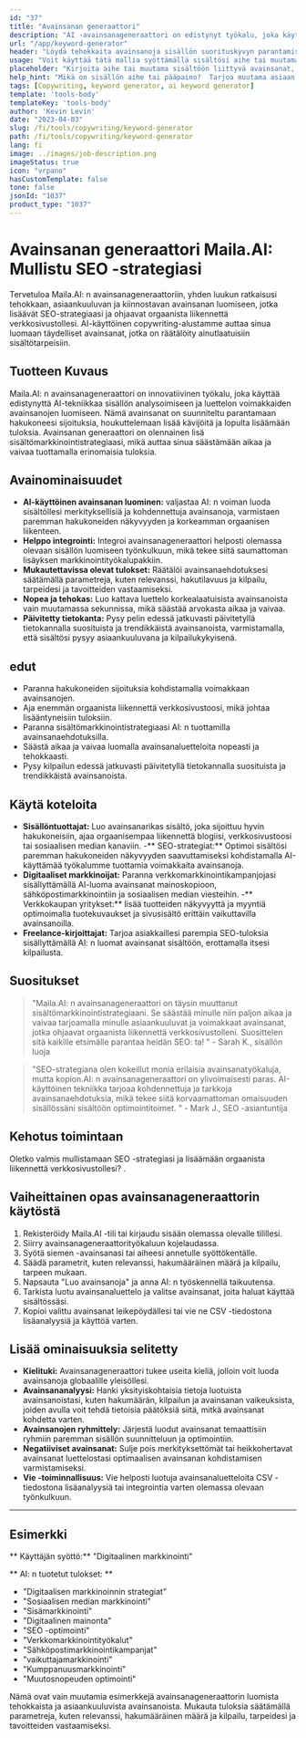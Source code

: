 ```yaml
---
id: "37"
title: "Avainsanan generaattori"
description: "AI -avainsanageneraattori on edistynyt työkalu, joka käyttää tekoälyä sisällön asiaankuuluvien ja tehokkaiden avainsanojen luomiseen.  Se auttaa sinua löytämään ainutlaatuiset ja korkean suorituskyvyn avainsanat blogiviestien, artikkeleiden ja muun verkkosisällön optimoimiseksi paremman näkyvyyden ja sitoutumisen saavuttamiseksi."
url: "/app/keyword-generator"
header: "Löydä tehokkaita avainsanoja sisällön suorituskyvyn parantamiseksi."
usage: "Voit käyttää tätä mallia syöttämällä sisältösi aihe tai muutama siihen liittyvä avainsanat.  AI-avainsanageneraattori luo sitten luettelon asiaankuuluvista ja korkean suorituskyvyn avainsanoista, jotta sisältöäsi voidaan optimoida paremman näkyvyyden ja sitoutumisen saavuttamiseksi."
placeholder: "Kirjoita aihe tai muutama sisältöön liittyvä avainsanat, esim. Digitaalinen markkinointi, matkablogi- tai kuntovinkit."
help_hint: "Mikä on sisällön aihe tai pääpaino?  Tarjoa muutama asiaan liittyvä avainsanat, ja luomme luettelon tehokkaista avainsanoista sisällön suorituskyvyn parantamiseksi."
tags: [Copywriting, keyword generator, ai keyword generator]
template: 'tools-body'
templateKey: 'tools-body'
author: 'Kevin Levin'
date: "2023-04-03"
slug: /fi/tools/copywriting/keyword-generator
path: /fi/tools/copywriting/keyword-generator
lang: fi
image: ../images/job-description.png
imageStatus: true
icon: "vrpano"
hasCustomTemplate: false
tone: false
jsonId: "1037"
product_type: "1037"
---
```

# Avainsanan generaattori Maila.AI: Mullistu SEO -strategiasi

Tervetuloa Maila.AI: n avainsanageneraattoriin, yhden luukun ratkaisusi tehokkaan, asiaankuuluvan ja kiinnostavan avainsanan luomiseen, jotka lisäävät SEO-strategiaasi ja ohjaavat orgaanista liikennettä verkkosivustollesi.  AI-käyttöinen copywriting-alustamme auttaa sinua luomaan täydelliset avainsanat, jotka on räätälöity ainutlaatuisiin sisältötarpeisiin.

## Tuotteen Kuvaus

Maila.AI: n avainsanageneraattori on innovatiivinen työkalu, joka käyttää edistynyttä AI-tekniikkaa sisällön analysoimiseen ja luettelon voimakkaiden avainsanojen luomiseen.  Nämä avainsanat on suunniteltu parantamaan hakukoneesi sijoituksia, houkuttelemaan lisää kävijöitä ja lopulta lisäämään tuloksia.  Avainsanan generaattori on olennainen lisä sisältömarkkinointistrategiaasi, mikä auttaa sinua säästämään aikaa ja vaivaa tuottamalla erinomaisia ​​tuloksia.

## Avainominaisuudet

- **AI-käyttöinen avainsanan luominen:** valjastaa AI: n voiman luoda sisältöllesi merkityksellisiä ja kohdennettuja avainsanoja, varmistaen paremman hakukoneiden näkyvyyden ja korkeamman orgaanisen liikenteen.
 - **Helppo integrointi:** Integroi avainsanageneraattori helposti olemassa olevaan sisällön luomiseen työnkulkuun, mikä tekee siitä saumattoman lisäyksen markkinointityökalupakkiin.
 - **Mukautettavissa olevat tulokset:** Räätälöi avainsanaehdotuksesi säätämällä parametreja, kuten relevanssi, hakutilavuus ja kilpailu, tarpeidesi ja tavoitteiden vastaamiseksi.
 - **Nopea ja tehokas:** Luo kattava luettelo korkealaatuisista avainsanoista vain muutamassa sekunnissa, mikä säästää arvokasta aikaa ja vaivaa.
 - **Päivitetty tietokanta:** Pysy pelin edessä jatkuvasti päivitetyllä tietokannalla suosituista ja trendikkäistä avainsanoista, varmistamalla, että sisältösi pysyy asiaankuuluvana ja kilpailukykyisenä.

## edut

- Paranna hakukoneiden sijoituksia kohdistamalla voimakkaan avainsanojen.
 - Aja enemmän orgaanista liikennettä verkkosivustoosi, mikä johtaa lisääntyneisiin tuloksiin.
 - Paranna sisältömarkkinointistrategiaasi AI: n tuottamilla avainsanaehdotuksilla.
 - Säästä aikaa ja vaivaa luomalla avainsanaluetteloita nopeasti ja tehokkaasti.
 - Pysy kilpailun edessä jatkuvasti päivitetyllä tietokannalla suosituista ja trendikkäistä avainsanoista.

## Käytä koteloita

- **Sisällöntuottajat:** Luo avainsanarikas sisältö, joka sijoittuu hyvin hakukoneisiin, ajaa orgaanisempaa liikennettä blogiisi, verkkosivustoosi tai sosiaalisen median kanaviin.
 -** SEO-strategiat:** Optimoi sisältösi paremman hakukoneiden näkyvyyden saavuttamiseksi kohdistamalla AI-käyttämää työkalumme tuottamia voimakkaita avainsanoja.
 - **Digitaaliset markkinoijat:** Paranna verkkomarkkinointikampanjojasi sisällyttämällä AI-luoma avainsanat mainoskopioon, sähköpostimarkkinointiin ja sosiaalisen median viesteihin.
 -** Verkkokaupan yritykset:** lisää tuotteiden näkyvyyttä ja myyntiä optimoimalla tuotekuvaukset ja sivusisältö erittäin vaikuttavilla avainsanoilla.
 - **Freelance-kirjoittajat:** Tarjoa asiakkaillesi parempia SEO-tuloksia sisällyttämällä AI: n luomat avainsanat sisältöön, erottamalla itsesi kilpailusta.

## Suositukset

> "Maila.AI: n avainsanageneraattori on täysin muuttanut sisältömarkkinointistrategiaani. Se säästää minulle niin paljon aikaa ja vaivaa tarjoamalla minulle asiaankuuluvat ja voimakkaat avainsanat, jotka ohjaavat orgaanista liikennettä verkkosivustolleni. Suosittelen sitä kaikille etsimälle  parantaa heidän SEO: ta! "  - Sarah K., sisällön luoja

> "SEO-strategiana olen kokeillut monia erilaisia ​​avainsanatyökaluja, mutta kopion.AI: n avainsanageneraattori on ylivoimaisesti paras. AI-käyttöinen tekniikka tarjoaa kohdennettuja ja tarkkoja avainsanaehdotuksia, mikä tekee siitä korvaamattoman omaisuuden sisällössäni sisältöön  optimointitoimet. "  - Mark J., SEO -asiantuntija

## Kehotus toimintaan

Oletko valmis mullistamaan SEO -strategiasi ja lisäämään orgaanista liikennettä verkkosivustollesi?  .

## Vaiheittainen opas avainsanageneraattorin käytöstä

1. Rekisteröidy Maila.AI -tili tai kirjaudu sisään olemassa olevalle tilillesi.
 2. Siirry avainsanageneraattorityökaluun kojelaudassa.
 3. Syötä siemen -avainsanasi tai aiheesi annetulle syöttökentälle.
 4. Säädä parametrit, kuten relevanssi, hakumääräinen määrä ja kilpailu, tarpeen mukaan.
 5. Napsauta "Luo avainsanoja" ja anna AI: n työskennellä taikuutensa.
 6. Tarkista luotu avainsanaluettelo ja valitse avainsanat, joita haluat käyttää sisältössäsi.
 7. Kopioi valittu avainsanat leikepöydällesi tai vie ne CSV -tiedostona lisäanalyysiä ja käyttöä varten.

## Lisää ominaisuuksia selitetty

- **Kielituki:** Avainsanageneraattori tukee useita kieliä, jolloin voit luoda avainsanoja globaalille yleisöllesi.
 - **Avainsananalyysi:** Hanki yksityiskohtaisia ​​tietoja luotuista avainsanoistasi, kuten hakumäärän, kilpailun ja avainsanan vaikeuksista, joiden avulla voit tehdä tietoisia päätöksiä siitä, mitkä avainsanat kohdetta varten.
 - **Avainsanojen ryhmittely:** Järjestä luodut avainsanat temaattisiin ryhmiin paremman sisällön suunnitteluun ja optimointiin.
 - **Negatiiviset avainsanat:** Sulje pois merkityksettömät tai heikkohertavat avainsanat luettelostasi optimaalisen avainsanan kohdistamisen varmistamiseksi.
 - **Vie -toiminnallisuus:** Vie helposti luotuja avainsanaluetteloita CSV -tiedostona lisäanalyysiä tai integrointia varten olemassa olevaan työnkulkuun.

---

## Esimerkki

** Käyttäjän syöttö:** "Digitaalinen markkinointi"

** AI: n tuotetut tulokset: **

- "Digitaalisen markkinoinnin strategiat"
 - "Sosiaalisen median markkinointi"
 - "Sisämarkkinointi"
 - "Digitaalinen mainonta"
 - "SEO -optimointi"
 - "Verkkomarkkinointityökalut"
 - "Sähköpostimarkkinointikampanjat"
 - "vaikuttajamarkkinointi"
 - "Kumppanuusmarkkinointi"
 - "Muutosnopeuden optimointi"

Nämä ovat vain muutamia esimerkkejä avainsanageneraattorin luomista tehokkaista ja asiaankuuluvista avainsanoista.  Mukauta tuloksia säätämällä parametreja, kuten relevanssi, hakumääräinen määrä ja kilpailu, tarpeidesi ja tavoitteiden vastaamiseksi.
